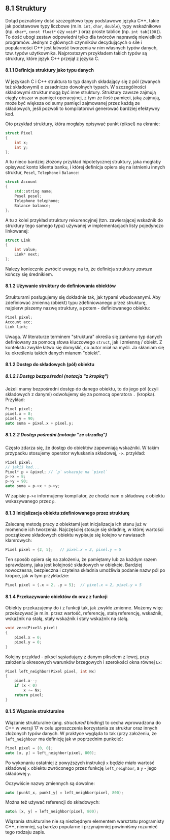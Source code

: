 ## 8.1 Struktury

Dotąd poznaliśmy dość szczegółowo typy podstawowe języka C++, takie jak podstawowe typy liczbowe (m.in. `int`, `char`, `double`), typy wskaźnikowe (np. `char*`, `const float*` czy `void*` ) oraz proste tablice (np. `int tab[100]`). To dość ubogi zestaw odpowiedni tylko dla twórców naprawdę niewielkich programów. Jednym z głównych czynników decydujących o sile i popularności C++ jest łatwość tworzenia w nim własnych typów danych, tzw. typów użytkownika. Najprostszym przykładem takich typów są struktury, które język C++ przejął z języka C.

#### 8.1.1 Definicja struktury jako typu danych

W językach C i C++ struktura to typ danych składający się z pól (zwanych też składowymi) o zasadniczo dowolnych typach. W szczególności składowymi struktur mogą być inne struktury. Struktury zawsze zajmują ciągły obszar w pamięci operacyjnej, z tym że ilość pamięci, jaką zajmują, może być większa od sumy pamięci zajmowanej przez każdą ze składowych, jeśli pozwoli to kompilatorowi generować bardziej efektywny kod.

Oto przykład struktury, która mogłaby opisywać punkt (piksel) na ekranie:

```c++
struct Pixel
{
    int x;
    int y;
};
```

A tu nieco bardziej złożony przykład hipotetycznej struktury, jaka mogłaby opisywać konto klienta banku, i której definicja opiera się na istnieniu innych struktur, `Pesel`, `Telephone` i `Balance`:

```c++
struct Account
{
    std::string name;
    Pesel pesel;
    Telephone telephone;
    Balance balance; 
};
```

A tu z kolei przykład struktury rekurencyjnej (tzn. zawierającej wskaźnik do struktury tego samego typu) używanej w implementacjach listy pojedynczo linkowanej:

```c++
struct Link
{
    int value;
    Link* next;
};
```

Należy koniecznie zwrócić uwagę na to, że definicja struktury *zawsze* kończy się średnikiem.  

#### 8.1.2 Używanie struktury do definiowania obiektów

Strukturami posługujemy się dokładnie tak, jak typami wbudowanymi. Aby zdefiniować zmienną (obiekt) typu zdefiniowanego przez strukturę, najpierw piszemy nazwę struktury, a potem - definiowanego obiektu:

```c++
Pixel pixel;
Account acc;
Link link;
```

Uwaga. W literaturze terminem "struktura" określa się zarówno typ danych definiowany za pomocą słowa kluczowego `struct`, jak i zmienną / obiekt. Z kontekstu zwykle łatwo się domyślić, co autor miał na myśli. Ja skłaniam się ku określeniu takich danych mianem "obiekt". 

#### 8.1.2 Dostęp do składowych (pól) obiektu

##### 8.1.2.1 Dostęp bezpośredni (notacja "z kropką")

Jeżeli mamy bezpośredni dostęp do danego obiektu, to do jego pól (czyli składowych z danymi) odwołujemy się za pomocą operatora `.` (kropka). Przykład:

```c++ 
Pixel pixel;
pixel.x = 8;
pixel.y = 90;
auto suma = pixel.x + pixel.y;
```

##### 8.1.2.2 Dostęp pośredni (notacja "ze strzałką")

Często zdarza się, że dostęp do obiektów zapewniają wskaźniki. W takim przypadku stosujemy operator wyłuskania składowej, `->`. przykład:

```c++  
Pixel pixel;
// jakiś kod...
Pixel* p = &pixel; // `p` wskazuje na `pixel`
p->x = 8;
p->y = 90;
auto suma = p->x + p->y;
```

W zapisie `p->x` informujemy kompilator, że chodzi nam o składową `x` obiektu wskazywanego przez `p`.   

#### 8.1.3 Inicjalizacja obiektu zdefiniowanego przez strukturę

Zalecaną metodą pracy z obiektami jest inicjalizacja ich stanu już w momencie ich tworzenia. Najczęściej stosuje się składnię, w której wartości początkowe składowych obiektu wypisuje się kolejno w nawiasach klamrowych:

```c++  
Pixel pixel = {2, 5};   // pixel.x = 2, pixel.y = 5
```

Ten sposób opiera się na założeniu, że pamiętamy lub za każdym razem sprawdzamy, jaka jest kolejność składowych w obiekcie. Bardziej nowoczesna, bezpieczna i czytelna składnia umożliwia podanie nazw pól po kropce, jak w tym przykładzie:

```c++
Pixel pixel = {.x = 2, .y = 5};  // pixel.x = 2, pixel.y = 5
```

#### 8.1.4 Przekazywanie obiektów do oraz z funkcji

Obiekty przekazujemy do i z funkcji tak, jak zwykłe zmienne. Możemy więc przekazywać je m.in. przez wartość, referencję, stałą referencję, wskaźnik, wskaźnik na stałą, stały wskaźnik i stały wskaźnik na stałą.

```c++
void zero(Pixel& pixel)
{
    pixel.x = 0;
    pixel.y = 0;
}
```

Kolejny przykład - piksel sąsiadujący z danym pikselem z lewej, przy założeniu okresowych warunków brzegowych i szerokości okna równej `Lx`:

```c++
Pixel left_neighbor(Pixel pixel, int Nx)
{
    pixel.x--;
    if (x < 0)
        x += Nx;
    return pixel;
}
```

#### 8.1.5 Wiązanie strukturalne

Wiązanie strukturalne (ang. *structured binding*) to cecha wprowadzona do C++ w wersji 17 w celu uproszczenia korzystania ze struktur oraz innych złożonych typów danych. W praktyce wygląda to tak (przy założeniu, że `left_neighbour` ma definicję jak w poprzednim punkcie):

```c++
Pixel pixel = {0, 0}; 
auto [x, y] = left_neighbor(pixel, 800);
```

Po wykonaniu ostatniej z powyższych instrukcji `x` będzie miało wartość składowej `x` obiektu zwróconego przez funkcję `left_neighbor`, a `y` - jego składowej `y`. 

Oczywiście nazwy zmiennych są dowolne:

```c++
auto [punkt_x, punkt_y] = left_neighbor(pixel, 800);
```

Można też używać referencji do składowych:

```c++
auto& [x, y] = left_neighbor(pixel, 800);
```

Wiązania strukturalne nie są niezbędnym elementem warsztatu programisty C++, niemniej, są bardzo popularne i przynajmniej powinniśmy rozumieć tego rodzaju zapis.